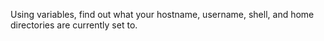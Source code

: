 Using variables, find out what your hostname, username, shell,
and home directories are currently set to.

